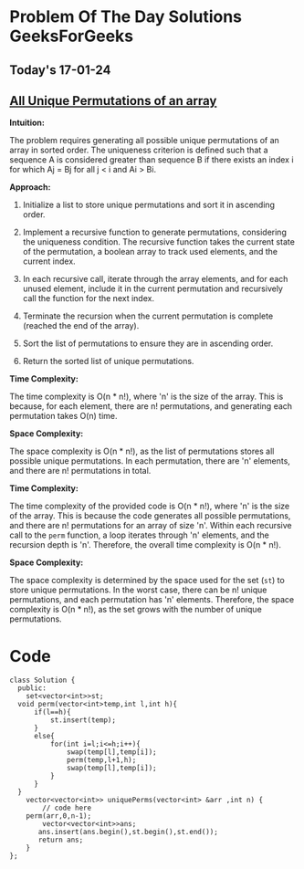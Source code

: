#  Problem Of The Day Solutions GeeksForGeeks

## Today's 17-01-24 
## [All Unique Permutations of an array](https://www.geeksforgeeks.org/problems/all-unique-permutations-of-an-array/1)

**Intuition:**

The problem requires generating all possible unique permutations of an array in sorted order. The uniqueness criterion is defined such that a sequence A is considered greater than sequence B if there exists an index i for which Aj = Bj for all j < i and Ai > Bi.

**Approach:**

1. Initialize a list to store unique permutations and sort it in ascending order.

2. Implement a recursive function to generate permutations, considering the uniqueness condition. The recursive function takes the current state of the permutation, a boolean array to track used elements, and the current index.

3. In each recursive call, iterate through the array elements, and for each unused element, include it in the current permutation and recursively call the function for the next index.

4. Terminate the recursion when the current permutation is complete (reached the end of the array).

5. Sort the list of permutations to ensure they are in ascending order.

6. Return the sorted list of unique permutations.

**Time Complexity:**

The time complexity is O(n * n!), where 'n' is the size of the array. This is because, for each element, there are n! permutations, and generating each permutation takes O(n) time.

**Space Complexity:**

The space complexity is O(n * n!), as the list of permutations stores all possible unique permutations. In each permutation, there are 'n' elements, and there are n! permutations in total.


**Time Complexity:**

The time complexity of the provided code is O(n * n!), where 'n' is the size of the array. This is because the code generates all possible permutations, and there are n! permutations for an array of size 'n'. Within each recursive call to the `perm` function, a loop iterates through 'n' elements, and the recursion depth is 'n'. Therefore, the overall time complexity is O(n * n!).

**Space Complexity:**

The space complexity is determined by the space used for the set (`st`) to store unique permutations. In the worst case, there can be n! unique permutations, and each permutation has 'n' elements. Therefore, the space complexity is O(n * n!), as the set grows with the number of unique permutations.


# Code
```
class Solution {
  public:
    set<vector<int>>st;
  void perm(vector<int>temp,int l,int h){
      if(l==h){
          st.insert(temp);
      }
      else{
          for(int i=l;i<=h;i++){
              swap(temp[l],temp[i]);
              perm(temp,l+1,h);
              swap(temp[l],temp[i]);
          }
      }
  }
    vector<vector<int>> uniquePerms(vector<int> &arr ,int n) {
        // code here
    perm(arr,0,n-1);
        vector<vector<int>>ans;
       ans.insert(ans.begin(),st.begin(),st.end());
       return ans;
    }
};

```

